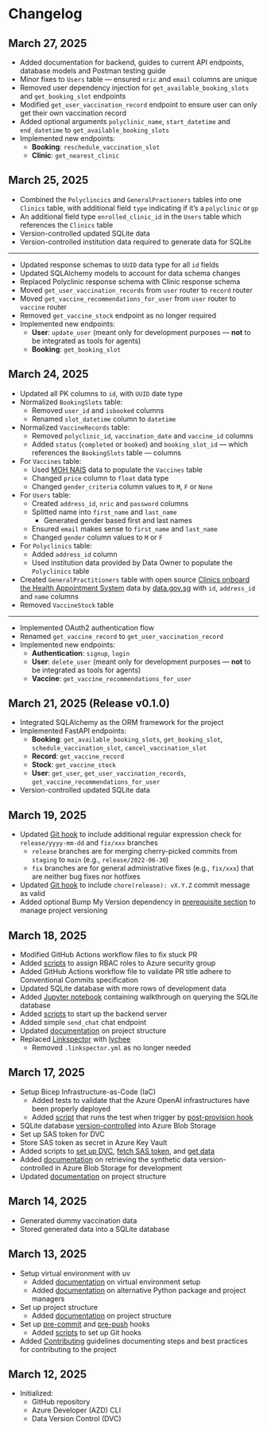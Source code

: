 # Changelog

## March 27, 2025

- Added documentation for backend, guides to current API endpoints, database models and Postman testing guide
- Minor fixes to `Users` table — ensured `nric` and `email` columns are unique
- Removed user dependency injection for `get_available_booking_slots` and `get_booking_slot` endpoints
- Modified `get_user_vaccination_record` endpoint to ensure user can only get their own vaccination record
- Added optional arguments `polyclinic_name`, `start_datetime` and `end_datetime` to `get_available_booking_slots`
- Implemented new endpoints:
  - **Booking**: `reschedule_vaccination_slot`
  - **Clinic**: `get_nearest_clinic`

## March 25, 2025

- Combined the `Polyclincics` and `⁠GeneralPractioners` tables into one `⁠Clinics` table, with additional field `type` indicating if it’s a⁠ `polyclinic` or⁠ `gp`
- An additional field type `enrolled_clinic_id` in the `Users` table which references the `Clinics` table
- Version-controlled updated SQLite data
- Version-controlled institution data required to generate data for SQLite

---

- Updated response schemas to `UUID` data type for all `id` fields
- Updated SQLAlchemy models to account for data schema changes
- Replaced Polyclinic response schema with Clinic response schema
- Moved `get_user_vaccination_records` from `user` router to `record` router
- Moved `get_vaccine_recommendations_for_user` from `user` router to `vaccine` router
- Removed `get_vaccine_stock` endpoint as no longer required
- Implemented new endpoints:
  - **User**: `update_user` (meant only for development purposes — **not** to be integrated as tools for agents)
  - **Booking**: `get_booking_slot`

## March 24, 2025

- Updated all PK columns to `id`, with `UUID` date type
- Normalized `BookingSlots` table:
  - Removed `user_id` and `isbooked` columns
  - Renamed `slot_datetime` column to `datetime`
- Normalized `VaccineRecords` table:
  - Removed `polyclinic_id`, `vaccination_date` and `vaccine_id` columns
  - Added `status` (`completed` or `booked`) and `booking_slot_id` — which references the `BookingSlots` table — columns
- For `Vaccines` table:
  - Used [MOH NAIS](https://www.moh.gov.sg/seeking-healthcare/overview-of-diseases/communicable-diseases/nationally-recommended-vaccines) data to populate the `Vaccines` table
  - Changed `price` column to `float` data type
  - Changed `gender_criteria` column values to `M`, `F` or `None`
- For `Users` table:
  - Created `address_id`, `nric` and `password` columns
  - Splitted name into `first_name` and `last_name`
    - Generated gender based first and last names
  - Ensured `email` makes sense to `first_name` and `last_name`
  - Changed `gender` column values to `M` or `F`
- For `Polyclinics` table:
  - Added `address_id` column
  - Used institution data provided by Data Owner to populate the `Polyclinics` table
- Created `GeneralPractitioners` table with open source [Clinics onboard the Health Appointment System](https://data.gov.sg/datasets?query=clinic&page=1&resultId=d_3cd840069e95b6a521aa5301a084b25a) data by [data.gov.sg](https://data.gov.sg/) with `id`, `address_id` and `name` columns
- Removed `VaccineStock` table

---

- Implemented OAuth2 authentication flow
- Renamed `get_vaccine_record` to `get_user_vaccination_record`
- Implemented new endpoints:
  - **Authentication**: `signup`, `login`
  - **User**: `delete_user` (meant only for development purposes — **not** to be integrated as tools for agents)
  - **Vaccine**: `get_vaccine_recommendations_for_user`

## March 21, 2025 (Release v0.1.0)

- Integrated SQLAlchemy as the ORM framework for the project
- Implemented FastAPI endpoints:
  - **Booking**: `get_available_booking_slots`, `get_booking_slot`, `schedule_vaccination_slot`, `cancel_vaccination_slot`
  - **Record**: `get_vaccine_record`
  - **Stock**: `get_vaccine_stock`
  - **User**: `get_user`, `get_user_vaccination_records`, `get_vaccine_recommendations_for_user`
- Version-controlled updated SQLite data

## March 19, 2025

- Updated [Git hook](./.githooks/pre-push) to include additional regular expression check for `release/yyyy-mm-dd` and `fix/xxx` branches
  - `release` branches are for merging cherry-picked commits from `staging` to `main` (e.g., `release/2022-06-30`)
  - `fix` branches are for general administrative fixes (e.g., `fix/xxx`) that are neither bug fixes nor hotfixes
- Updated [Git hook](./.githooks/commit-msg) to include `chore(release): vX.Y.Z` commit message as valid
- Added optional Bump My Version dependency in [prerequisite section](README.md#prerequisites-) to manage project versioning

## March 18, 2025

- Modified GitHub Actions workflow files to fix stuck PR
- Added [scripts](./scripts/rolesgroup.sh) to assign RBAC roles to Azure security group
- Added GitHub Actions workflow file to validate PR title adhere to Conventional Commits specification
- Updated SQLite database with more rows of development data
- Added [Jupyter notebook](./notebooks/query_database.ipynb) containing walkthrough on querying the SQLite database
- Added [scripts](./scripts/start.sh) to start up the backend server
- Added simple `send_chat` chat endpoint
- Updated [documentation](./docs/PROJECT_STRUCTURE.md) on project structure
- Replaced [Linkspector](https://github.com/UmbrellaDocs/action-linkspector) with [lychee](https://github.com/lycheeverse/lychee-action)
  - Removed `.linkspector.yml` as no longer needed

## March 17, 2025

- Setup Bicep Infrastructure-as-Code (IaC)
  - Added tests to validate that the Azure OpenAI infrastructures have been properly deployed
  - Added [script](./scripts/test.sh) that runs the test when trigger by [post-provision hook](azure.yaml)
- SQLite database [version-controlled](./data/vaccination_db.sqlite.dvc) into Azure Blob Storage
- Set up SAS token for DVC
- Store SAS token as secret in Azure Key Vault
- Added scripts to [set up DVC](./scripts/setup_dvc.sh), [fetch SAS token](./scripts/fetch_sas_token.py), and [get data](./scripts/get_data.sh)
- Added [documentation](./docs/DATA_MANAGEMENT.md) on retrieving the synthetic data version-controlled in Azure Blob Storage for development
- Updated [documentation](./docs/PROJECT_STRUCTURE.md) on project structure

## March 14, 2025

- Generated dummy vaccination data
- Stored generated data into a SQLite database

## March 13, 2025

- Setup virtual environment with uv
  - Added [documentation](./README.md#create-a-virtual-environment-) on virtual environment setup
  - Added [documentation](./docs/ALTERNATIVE_PYTHON_PACKAGE_MANAGERS.md) on alternative Python package and project managers
- Set up project structure
  - Added [documentation](./docs/PROJECT_STRUCTURE.md) on project structure
- Set up [pre-commit](./.githooks/commit-msg) and [pre-push](./.githooks/pre-push) hooks
  - Added [scripts](./scripts/setup_hooks.sh) to set up Git hooks
- Added [Contributing](CONTRIBUTING.md) guidelines documenting steps and best practices for contributing to the project

## March 12, 2025

- Initialized:
  - GitHub repository
  - Azure Developer (AZD) CLI
  - Data Version Control (DVC)
